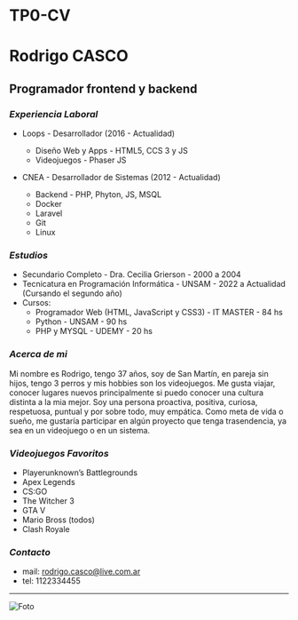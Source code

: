 # TP0-CV

# **Rodrigo CASCO**

## **Programador frontend y backend**

### _**Experiencia Laboral**_

- Loops - Desarrollador (2016 - Actualidad)
    - Diseño Web  y Apps - HTML5, CCS 3 y JS
    - Videojuegos - Phaser JS

- CNEA - Desarrollador de Sistemas (2012 - Actualidad)
    - Backend - PHP, Phyton, JS, MSQL
    - Docker
    - Laravel
    - Git
    - Linux

### _**Estudios**_

- Secundario Completo - Dra. Cecilia Grierson - 2000 a 2004
- Tecnicatura en Programación Informática - UNSAM - 2022 a Actualidad (Cursando el segundo año)
- Cursos:
    - Programador Web (HTML, JavaScript y CSS3) - IT MASTER - 84 hs
    - Python - UNSAM - 90 hs
    - PHP y MYSQL - UDEMY - 20 hs

### _**Acerca de mi**_

Mi nombre es Rodrigo, tengo 37 años, soy de San Martín, en pareja sin hijos, tengo 3 perros y mis hobbies son los videojuegos. Me gusta viajar, conocer lugares nuevos principalmente si puedo conocer una cultura distinta a la mia mejor.
Soy una persona proactiva, positiva, curiosa, respetuosa, puntual y por sobre todo, muy empática.
Como meta de vida o sueño, me gustaría participar en algún proyecto que tenga trasendencia, ya sea en un videojuego o en un sistema.

### _**Videojuegos Favoritos**_

- Playerunknown’s Battlegrounds
- Apex Legends
- CS:GO
- The Witcher 3
- GTA V
- Mario Bross (todos)
- Clash Royale    

### _**Contacto**_

- mail: rodrigo.casco@live.com.ar
- tel: 1122334455

***

![Foto](https://media.gifdb.com/nintendo-super-mario-3d-pixel-art-animation-djgq0is0hhy0y7li.gif)
